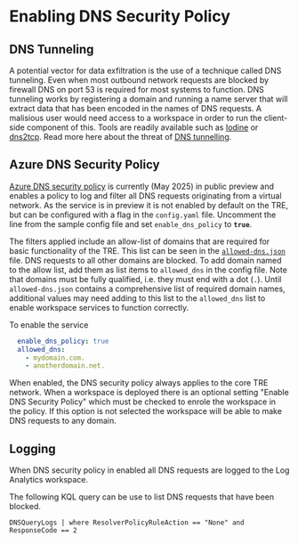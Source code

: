 # Enabling DNS Security Policy

## DNS Tunneling

A potential vector for data exfiltration is the use of a technique called DNS tunneling. Even when most outbound
network requests are blocked by firewall DNS on port 53 is required for most systems to function. DNS tunneling
works by registering a domain and running a name server that will extract data that has been encoded in the names
of DNS requests. A malisious user would need access to a workspace in order to run the client-side component of
this. Tools are readily available such as [Iodine][iodine] or [dns2tcp][dns2tcp]. Read more here about the threat
of [DNS tunnelling][dnstunneling].

## Azure DNS Security Policy

[Azure DNS security policy][azdnssec] is currently (May 2025) in public preview and enables a policy to log and
filter all DNS requests originating from a virtual network. As the service is in preview it is not enabled by
default on the TRE, but can be configured with a flag in the `config.yaml` file. Uncomment the line from the
sample config file and set `enable_dns_policy` to __`true`__.

The filters applied include an allow-list of domains that are required for basic functionality of the TRE. This list can be
seen in the [`allowed-dns.json`][allowed] file. DNS requests to all other domains are blocked. To add domain
named to the allow list, add them as list items to `allowed_dns` in the config file. Note that domains must be
fully qualified, i.e. they must end with a dot (`.`). Until `allowed-dns.json` contains a comprehensive list of required domain names, additional values may need adding to this list to the `allowed_dns` list to enable workspace services to function correctly.

To enable the service
```yaml
  enable_dns_policy: true
  allowed_dns:
    - mydomain.com.
    - anotherdomain.net.
```

When enabled, the DNS security policy always applies to the core TRE network. When a workspace is deployed there
is an optional setting "Enable DNS Security Policy" which must be checked to enrole the workspace in the policy.
If this option is not selected the workspace will be able to make DNS requests to any domain.

## Logging

When DNS security policy in enabled all DNS requests are logged to the Log Analytics workspace.

The following KQL query can be use to list DNS requests that have been blocked.

```KQL
DNSQueryLogs | where ResolverPolicyRuleAction == "None" and ResponseCode == 2
```


[dnstunneling]: https://www.paloaltonetworks.com/cyberpedia/what-is-dns-tunneling "What Is DNS Tunneling?"
[iodine]: https://code.kryo.se/iodine/
[dns2tcp]: https://www.kali.org/tools/dns2tcp/
[azdnssec]: https://learn.microsoft.com/azure/dns/dns-security-policy "DNS security policy (Preview)"
[allowed]: https://github.com/microsoft/AzureTRE/blob/main/core/terraform/allowed-dns.json
